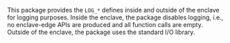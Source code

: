 This package provides the `LOG_*` defines inside and outside of the enclave for logging purposes.
Inside the enclave, the package disables logging, i.e., no enclave-edge APIs are produced
and all function calls are empty.
Outside of the enclave, the package uses the standard I/O library.
